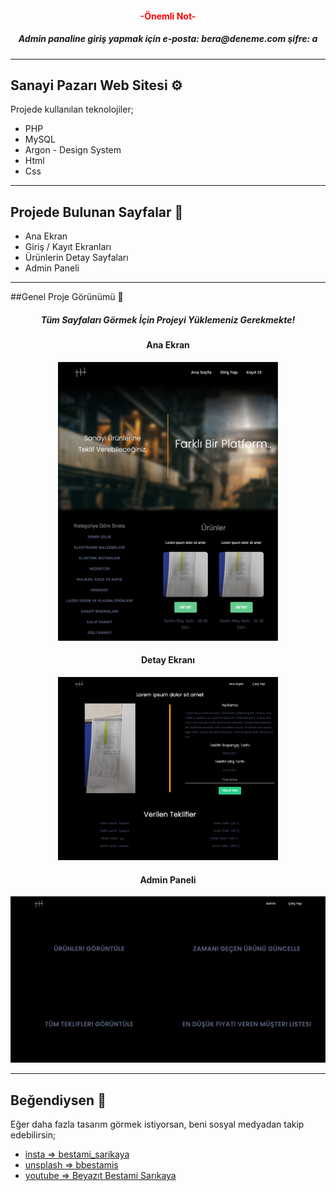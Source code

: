 <h4 align="center" style="color:red;" >-Önemli Not-</h4>
<h5 align="center" >Admin panaline giriş yapmak için e-posta: bera@deneme.com şifre: a</h5>

----

## Sanayi Pazarı Web Sitesi ⚙️

Projede kullanılan teknolojiler;
* PHP
* MySQL
* Argon - Design System
* Html
* Css

------

## Projede Bulunan Sayfalar 🤔

* Ana Ekran
* Giriş / Kayıt Ekranları
* Ürünlerin Detay Sayfaları
* Admin Paneli

-----

##Genel Proje Görünümü 🎨

<h5 align="center" >Tüm Sayfaları Görmek İçin Projeyi Yüklemeniz Gerekmekte!</h5>

<h4 align="center" >Ana Ekran</h4>
<p align="center"><img width="70%" src="/md pic/main.png" alt="Screen Shoooot" style="zoom:33%;" /></p>
<h4 align="center" >Detay Ekranı</h4>
<p align="center"><img width="70%" src="/md pic/detail.png" alt="Screen Shoooot" style="zoom:33%;" /></p>
<h4 align="center" >Admin Paneli</h4>
<p align="center"><img width="100%" src="/md pic/admin.png" alt="Screen Shoooot" style="zoom:33%;" /></p>

--------

## Beğendiysen 🚀

Eğer daha fazla tasarım görmek istiyorsan, beni sosyal medyadan takip edebilirsin;

- [insta => bestami_sarikaya](https://www.instagram.com/bestami_sarikaya/) 
- [unsplash => bbestamis](https://unsplash.com/@bbestamis)
- [youtube => Beyazıt Bestami Sarıkaya](https://www.youtube.com/channel/UCMcDiDV611tOlDsCCzAlElg)
